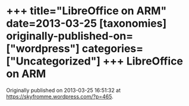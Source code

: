 +++
title="LibreOffice on ARM"
date=2013-03-25
[taxonomies]
originally-published-on=["wordpress"]
categories=["Uncategorized"]
+++
LibreOffice on ARM
==================


Originally published on 2013-03-25 16:51:32 at https://skyfromme.wordpress.com/?p=465.

